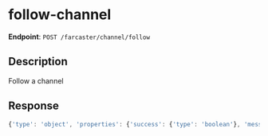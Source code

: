 # follow-channel

**Endpoint**: `POST /farcaster/channel/follow`

## Description
Follow a channel

## Response
```typescript
{'type': 'object', 'properties': {'success': {'type': 'boolean'}, 'message': {'type': 'string'}}}
```
